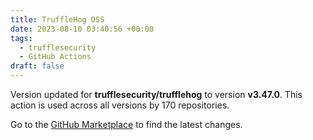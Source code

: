```yaml
---
title: TruffleHog OSS
date: 2023-08-10 03:40:56 +00:00
tags:
  - trufflesecurity
  - GitHub Actions
draft: false
---
```



Version updated for **trufflesecurity/trufflehog** to version **v3.47.0**.
This action is used across all versions by 170 repositories.

Go to the [GitHub Marketplace](https://github.com/marketplace/actions/trufflehog-oss) to find the latest changes.
